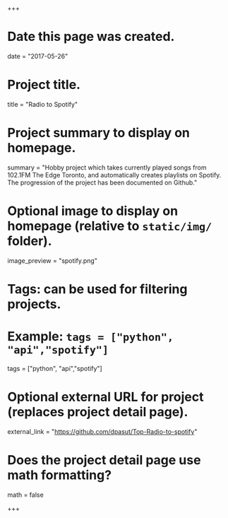 +++
# Date this page was created.
date = "2017-05-26"

# Project title.
title = "Radio to Spotify"

# Project summary to display on homepage.
summary = "Hobby project which takes currently played songs from 102.1FM The Edge Toronto, and automatically creates playlists on Spotify. The progression of the project has been documented on Github."

# Optional image to display on homepage (relative to `static/img/` folder).
image_preview = "spotify.png"

# Tags: can be used for filtering projects.
# Example: `tags = ["python", "api","spotify"]`
tags = ["python", "api","spotify"]

# Optional external URL for project (replaces project detail page).
external_link = "https://github.com/dpasut/Top-Radio-to-spotify"

# Does the project detail page use math formatting?
math = false

+++
